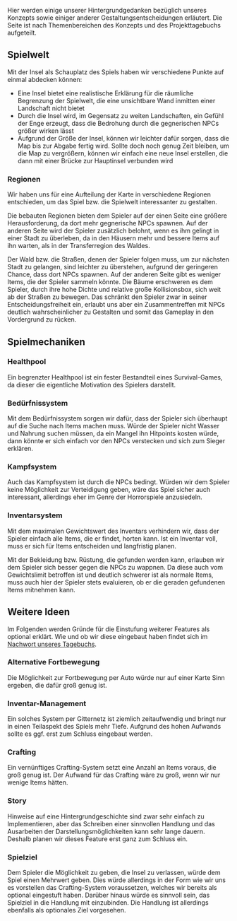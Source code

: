 Hier werden einige unserer Hintergrundgedanken bezüglich unseres Konzepts sowie einiger anderer Gestaltungsentscheidungen erläutert.
Die Seite ist nach Themenbereichen des Konzepts und des Projekttagebuchs aufgeteilt.

## Spielwelt

Mit der Insel als Schauplatz des Spiels haben wir verschiedene Punkte auf einmal abdecken können:
- Eine Insel bietet eine realistische Erklärung für die räumliche Begrenzung der Spielwelt, die eine unsichtbare Wand inmitten einer Landschaft nicht bietet
- Durch die Insel wird, im Gegensatz zu weiten Landschaften, ein Gefühl der Enge erzeugt, dass die Bedrohung durch die gegnerischen NPCs größer wirken lässt
- Aufgrund der Größe der Insel, können wir leichter dafür sorgen, dass die Map bis zur Abgabe fertig wird. Sollte doch noch genug Zeit bleiben, um die Map zu vergrößern, können wir einfach eine neue Insel erstellen, die dann mit einer Brücke zur Hauptinsel verbunden wird

### Regionen

Wir haben uns für eine Aufteilung der Karte in verschiedene Regionen entschieden, um das Spiel bzw. die Spielwelt interessanter zu gestalten.

Die bebauten Regionen bieten dem Spieler auf der einen Seite eine größere Herausforderung, da dort mehr gegnerische NPCs spawnen. Auf der anderen Seite wird der Spieler zusätzlich belohnt, wenn es ihm gelingt in einer Stadt zu überleben, da in den Häusern mehr und bessere Items auf ihn warten, als in der Transferregion des Waldes.

Der Wald bzw. die Straßen, denen der Spieler folgen muss, um zur nächsten Stadt zu gelangen, sind leichter zu überstehen, aufgrund der geringeren Chance, dass dort NPCs spawnen. Auf der anderen Seite gibt es weniger Items, die der Spieler sammeln könnte.
Die Bäume erschweren es dem Spieler, durch ihre hohe Dichte und relative große Kollisionsbox, sich weit ab der Straßen zu bewegen. Das schränkt den Spieler zwar in seiner Entscheidungsfreiheit ein, erlaubt uns aber ein Zusammentreffen mit NPCs deutlich wahrscheinlicher zu Gestalten und somit das Gameplay in den Vordergrund zu rücken.

## Spielmechaniken

### Healthpool

Ein begrenzter Healthpool ist ein fester Bestandteil eines Survival-Games, da dieser die eigentliche Motivation des Spielers darstellt.

### Bedürfnissystem

Mit dem Bedürfnissystem sorgen wir dafür, dass der Spieler sich überhaupt auf die Suche nach Items machen muss.
Würde der Spieler nicht Wasser und Nahrung suchen müssen, da ein Mangel ihn Hitpoints kosten würde, dann könnte er sich einfach vor den NPCs verstecken und sich zum Sieger erklären.

### Kampfsystem

Auch das Kampfsystem ist durch die NPCs bedingt. Würden wir dem Spieler keine Möglichkeit zur Verteidigung geben, wäre das Spiel sicher auch interessant, allerdings eher im Genre der Horrorspiele anzusiedeln.

### Inventarsystem
Mit dem maximalen Gewichtswert des Inventars verhindern wir, dass der Spieler einfach alle Items, die er findet, horten kann. Ist ein Inventar voll, muss er sich für Items entscheiden und langfristig planen.

Mit der Bekleidung bzw. Rüstung, die gefunden werden kann, erlauben wir dem Spieler sich besser gegen die NPCs zu wappnen. Da diese auch vom Gewichtslimit betroffen ist und deutlich schwerer ist als normale Items, muss auch hier der Spieler stets evaluieren, ob er die geraden gefundenen Items mitnehmen kann.

## Weitere Ideen

Im Folgenden werden Gründe für die Einstufung weiterer Features als optional erklärt.
Wie und ob wir diese eingebaut haben findet sich im [Nachwort unseres Tagebuchs](https://gitlab.com/f2p-entertainment/other/informatik-projekte/informatik-projekt-1/blob/master/README.md#nachwort). 

### Alternative Fortbewegung

Die Möglichkeit zur Fortbewegung per Auto würde nur auf einer Karte Sinn ergeben, die dafür groß genug ist.

### Inventar-Management

Ein solches System per Gitternetz ist ziemlich zeitaufwendig und bringt nur in einen Teilaspekt des Spiels mehr Tiefe. Aufgrund des hohen Aufwands sollte es ggf. erst zum Schluss eingebaut werden.

### Crafting

Ein vernünftiges Crafting-System setzt eine Anzahl an Items voraus, die groß genug ist. Der Aufwand für das Crafting wäre zu groß, wenn wir nur wenige Items hätten.

### Story

Hinweise auf eine Hintergrundgeschichte sind zwar sehr einfach zu Implementieren, aber das Schreiben einer sinnvollen Handlung und das Ausarbeiten der Darstellungsmöglichkeiten kann sehr lange dauern. Deshalb planen wir dieses Feature erst ganz zum Schluss ein.

### Spielziel

Dem Spieler die Möglichkeit zu geben, die Insel zu verlassen, würde dem Spiel einen Mehrwert geben. Dies würde allerdings in der Form wie wir uns es vorstellen das Crafting-System voraussetzen, welches wir bereits als optional eingestuft haben.
Darüber hinaus würde es sinnvoll sein, das Spielziel in die Handlung mit einzubinden. Die Handlung ist allerdings ebenfalls als optionales Ziel vorgesehen.